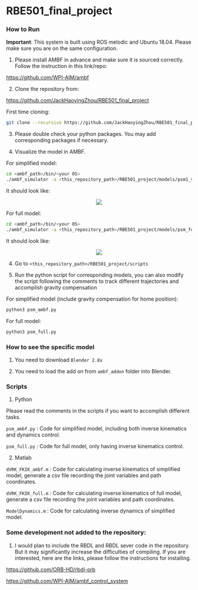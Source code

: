# RBE501_final_project

### How to Run

**Important**: This system is built using ROS melodic and Ubuntu 18.04. Please make sure you are on the same configuration.

1. Please install AMBF in advance and make sure it is sourced correctly. Follow the instruction in this link/repo:

https://github.com/WPI-AIM/ambf

2. Clone the repository from:

https://github.com/JackHaoyingZhou/RBE501_final_project

First time cloning:
```bash
git clone --recursive https://github.com/JackHaoyingZhou/RBE501_final_project.git
```

3. Please double check your python packages. You may add corresponding packages if necessary. 

4. Visualize the model in AMBF.

For simplified model:
```bash
cd <ambf_path>/bin/<your OS>
./ambf_simulator -a <this_repository_path>/RBE501_project/models/psm1_verticle/psm_model.yaml
```

It should look like:

<p align="center">
<img src=media_and_results/psm_ambf_sample.png/>
</p>

For full model:
```bash
cd <ambf_path>/bin/<your OS>
./ambf_simulator -a <this_repository_path>/RBE501_project/models/psm_full/default.yaml
```

It should look like:

<p align="center">
<img src=media_and_results/psm_full_sample.png/>
</p>


4. Go to `<this_repository_path>/RBE501_project/scripts`

6. Run the python script for corresponding models, you can also modify the script following the comments to track different trajectories and accomplish gravity compensation

For simplified model (include gravity compensation for home position):
```bash
python3 psm_ambf.py
```

For full model:
```bash
python3 psm_full.py
```


### How to see the specific model

1. You need to download `Blender 2.8x`

2. You need to load the add on from `ambf_addon` folder into Blender.


### Scripts 

1. Python

Please read the comments in the scripts if you want to accomplish different tasks.

`psm_ambf.py` : Code for simplified model, including both inverse kinematics and dynamics control.

`psm_full.py` : Code for full model, only having inverse kinematics control.

2. Matlab

`dVRK_FKIK_ambf.m` : Code for calculating inverse kinematics of simplified model, generate a csv file recording the joint variables and path coordinates.

`dVRK_FKIK_full.m` : Code for calculating inverse kinematics of full model, generate a csv file recording the joint variables and path coordinates.

`ModelDynamics.m` : Code for calculating inverse dynamics of simplified model.


### Some development not added to the repository:

1. I would plan to include the RBDL and RBDL sever code in the repository. But it may significantly increase the difficulties of compiling. If you are interested, here are the links, please follow the instructions for installing.

https://github.com/ORB-HD/rbdl-orb

https://github.com/WPI-AIM/ambf_control_system

